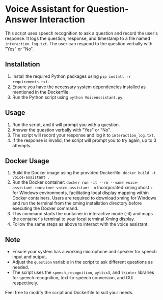 # Voice Assistant for Question-Answer Interaction

This script uses speech recognition to ask a question and record the user's response. It logs the question, response, and timestamp to a file named `interaction_log.txt`. The user can respond to the question verbally with "Yes" or "No".

## Installation

1. Install the required Python packages using `pip install -r requirements.txt`.
2. Ensure you have the necessary system dependencies installed as mentioned in the Dockerfile.
3. Run the Python script using `python VoiceAssistant.py`.

## Usage

1. Run the script, and it will prompt you with a question.
2. Answer the question verbally with "Yes" or "No".
3. The script will record your response and log it to `interaction_log.txt`.
4. If the response is invalid, the script will prompt you to try again, up to 3 attempts.

## Docker Usage

1. Build the Docker image using the provided Dockerfile: `docker build -t voice-assistant .`
2. Run the Docker container: `docker run -it --rm --name voice-assistant-container voice-assistant  n`
   Incorporated xming xhost + for Windows environments, facilitating local display mapping within Docker containers. Users are required to download xming for Windows and run the terminal from the xming installation directory before executing the Docker command.
3. This command starts the container in interactive mode (-it) and maps the container's terminal to your local terminal Xming display.
4. Follow the same steps as above to interact with the voice assistant.

## Note

- Ensure your system has a working microphone and speaker for speech input and output.
- Adjust the `question` variable in the script to ask different questions as needed.
- The script uses the `speech_recognition`, `pyttsx3`, and `tkinter` libraries for speech recognition, text-to-speech conversion, and GUI respectively.

Feel free to modify the script and Dockerfile to suit your needs.
